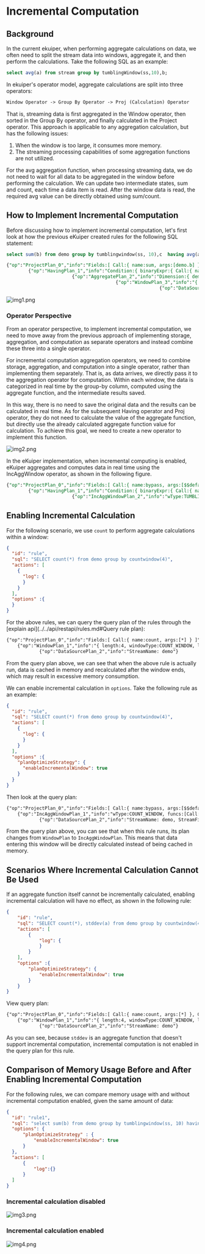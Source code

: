 # Incremental Computation

## Background

In the current ekuiper, when performing aggregate calculations on data, we often need to split the stream data into windows, aggregate it, and then perform the calculations. Take the following SQL as an example:

```sql
select avg(a) from stream group by tumblingWindow(ss,10),b;
```


In ekuiper's operator model, aggregate calculations are split into three operators:

```txt
Window Operator -> Group By Operator -> Proj (Calculation) Operator
```

That is, streaming data is first aggregated in the Window operator, then sorted in the Group By operator, and finally calculated in the Project operator. This approach is applicable to any aggregation calculation, but has the following issues:
1. When the window is too large, it consumes more memory.
2. The streaming processing capabilities of some aggregation functions are not utilized.

For the avg aggregation function, when processing streaming data, we do not need to wait for all data to be aggregated in the window before performing the calculation. We can update two intermediate states, sum and count, each time a data item is read. After the window data is read, the required avg value can be directly obtained using sum/count.

## How to Implement Incremental Computation

Before discussing how to implement incremental computation, let's first look at how the previous eKuiper created rules for the following SQL statement:

```sql
select sum(b) from demo group by tumblingwindow(ss, 10),c  having avg(a) > 0; 
```

```sql
{"op":"ProjectPlan_0","info":"Fields:[ Call:{ name:sum, args:[demo.b] } ]"}
        {"op":"HavingPlan_1","info":"Condition:{ binaryExpr:{ Call:{ name:avg, args:[demo.a] } > 0 } }, "}
                        {"op":"AggregatePlan_2","info":"Dimension:{ demo.c }"}
                                        {"op":"WindowPlan_3","info":"{ length:10, windowType:TUMBLING_WINDOW, limit: 0 }"}
                                                        {"op":"DataSourcePlan_4","info":"StreamName: demo, StreamFields:[ a, b, c ]"}
```

![img1.png](../../resources/inc_p1.png)

### Operator Perspective

From an operator perspective, to implement incremental computation, we need to move away from the previous approach of implementing storage, aggregation, and computation as separate operators and instead combine these three into a single operator.


For incremental computation aggregation operators, we need to combine storage, aggregation, and computation into a single operator, rather than implementing them separately. That is, as data arrives, we directly pass it to the aggregation operator for computation. Within each window, the data is categorized in real time by the group-by column, computed using the aggregate function, and the intermediate results saved.


In this way, there is no need to save the original data and the results can be calculated in real time. As for the subsequent Having operator and Proj operator, they do not need to calculate the value of the aggregate function, but directly use the already calculated aggregate function value for calculation. To achieve this goal, we need to create a new operator to implement this function.

![img2.png](../../resources/inc_p2.png)


In the eKuiper implementation, when incremental computing is enabled, eKuiper aggregates and computes data in real time using the IncAggWindow operator, as shown in the following figure.

```sql
{"op":"ProjectPlan_0","info":"Fields:[ Call:{ name:bypass, args:[$$default.inc_agg_col_1] } ]"}
        {"op":"HavingPlan_1","info":"Condition:{ binaryExpr:{ Call:{ name:bypass, args:[$$default.inc_agg_col_2] } > 0 } }, "}
                        {"op":"IncAggWindowPlan_2","info":"wType:TUMBLING_WINDOW, Dimension:[demo.c], funcs:[Call:{ name:inc_sum, args:[demo.b] }->inc_agg_col_1,Call:{ name:inc_avg, args:[demo.a] }->inc_agg_col_2]"} {"op":"DataSourcePlan_3","info":"StreamName: demo, StreamFields:[ a, b, c, inc_agg_col_1, inc_agg_col_2 ]"}
```

## Enabling Incremental Calculation

For the following scenario, we use `count` to perform aggregate calculations within a window:

```json
{
  "id": "rule",
  "sql": "SELECT count(*) from demo group by countwindow(4)",
  "actions": [
    {
      "log": {
      }
    }
  ],
  "options" :{
  }
}
```

For the above rules, we can query the query plan of the rules through the [explain api](../../api/restapi/rules.md#Query rule plan):

```txt
{"op":"ProjectPlan_0","info":"Fields:[ Call:{ name:count, args:[*] } ]"}
    {"op":"WindowPlan_1","info":"{ length:4, windowType:COUNT_WINDOW, limit: 0 }"}
            {"op":"DataSourcePlan_2","info":"StreamName: demo"}
```

From the query plan above, we can see that when the above rule is actually run, data is cached in memory and recalculated after the window ends, which may result in excessive memory consumption.

We can enable incremental calculation in `options`. Take the following rule as an example:

```json
{
  "id": "rule",
  "sql": "SELECT count(*) from demo group by countwindow(4)",
  "actions": [
    {
      "log": {
      }
    }
  ],
  "options" :{
    "planOptimizeStrategy": {
      "enableIncrementalWindow": true
    }
  }
}
```

Then look at the query plan:

```txt
{"op":"ProjectPlan_0","info":"Fields:[ Call:{ name:bypass, args:[$$default.inc_agg_col_1] } ]"}
    {"op":"IncAggWindowPlan_1","info":"wType:COUNT_WINDOW, funcs:[Call:{ name:inc_count, args:[*] }->inc_agg_col_1]"}
            {"op":"DataSourcePlan_2","info":"StreamName: demo, StreamFields:[ inc_agg_col_1 ]"}
```

From the query plan above, you can see that when this rule runs, its plan changes from `WindowPlan` to `IncAggWindowPlan`. This means that data entering this window will be directly calculated instead of being cached in memory.

## Scenarios Where Incremental Calculation Cannot Be Used

If an aggregate function itself cannot be incrementally calculated, enabling incremental calculation will have no effect, as shown in the following rule:

```json
{
    "id": "rule",
    "sql": "SELECT count(*), stddev(a) from demo group by countwindow(4)",
    "actions": [
        {
            "log": {
            }
        }
    ],
    "options" :{
        "planOptimizeStrategy": {
            "enableIncrementalWindow": true
        }
    }
}
```

View query plan:

```txt
{"op":"ProjectPlan_0","info":"Fields:[ Call:{ name:count, args:[*] }, Call:{ name:stddev, args:[demo.a] } ]"}
    {"op":"WindowPlan_1","info":"{ length:4, windowType:COUNT_WINDOW, limit: 0 }"}
            {"op":"DataSourcePlan_2","info":"StreamName: demo"}
```

As you can see, because `stddev` is an aggregate function that doesn't support incremental computation, incremental computation is not enabled in the query plan for this rule.

## Comparison of Memory Usage Before and After Enabling Incremental Computation

For the following rules, we can compare memory usage with and without incremental computation enabled, given the same amount of data:

```json
{
  "id": "rule1",
  "sql": "select sum(b) from demo group by tumblingwindow(ss, 10) having avg(a) > 0;",
  "options": {
      "planOptimizeStrategy" : {
          "enableIncrementalWindow": true
      }
  },
  "actions": [
      {
          "log":{}
      }
  ]
}
```

### Incremental calculation disabled

![img3.png](../../resources/inc_p3.png)

### Incremental calculation enabled

![img4.png](../../resources/inc_p4.png)
